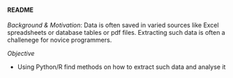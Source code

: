#### README

*Background & Motivation*: Data is often saved in varied sources like Excel spreadsheets or database tables or pdf files. 
Extracting such data is often a challenege for novice programmers. 

*Objective* 

- Using Python/R find methods on how to extract such data and analyse it

